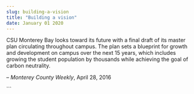```yaml
---
slug: building-a-vision
title: "Building a vision"
date: January 01 2020
---
```


 
<p>
  CSU Monterey Bay looks toward its future with a final draft of its master plan
  circulating throughout campus. The plan sets a blueprint for growth and
  development on campus over the next 15 years, which includes growing the
  student population by thousands while achieving the goal of carbon neutrality.
</p>
<p>– <em>Monterey County Weekly</em>, April 28, 2016</p>
```
